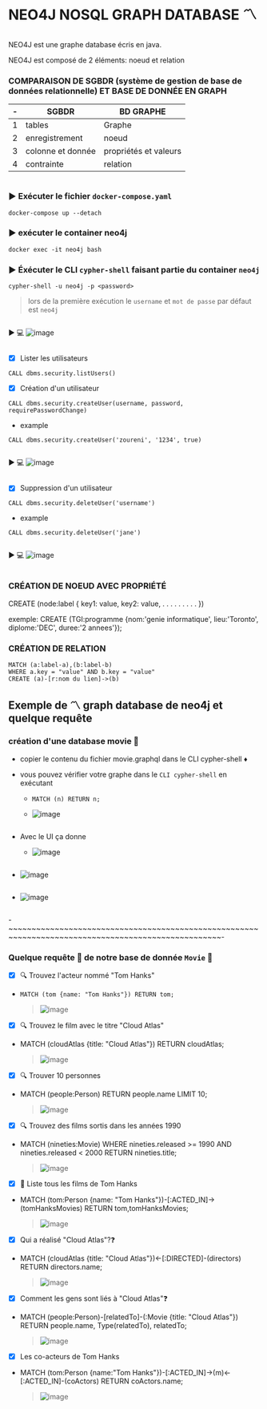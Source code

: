 # NEO4J NOSQL GRAPH DATABASE :part_alternation_mark:
```
```
NEO4J est une graphe database écris en java.

NEO4J est composé de 2 éléments: noeud et relation

### COMPARAISON DE SGBDR (système de gestion de base de données relationnelle) ET BASE DE DONNÉE EN GRAPH

|-|SGBDR            |BD GRAPHE            |
|-|-----------------|---------------------|
|1|tables           |Graphe               |
|2|enregistrement   |noeud                |
|3|colonne et donnée|propriétés et valeurs|
|4|contrainte       |relation             |

```
```
### :arrow_forward: Exécuter le fichier `docker-compose.yaml`

`docker-compose up --detach`

### :arrow_forward: exécuter le container neo4j

`docker exec -it neo4j bash`

### :arrow_forward: Éxécuter le CLI `cypher-shell` faisant partie du container `neo4j`

`cypher-shell -u neo4j -p <password>`

> lors de la première exécution le `username` et `mot de passe` par défaut est `neo4j `

```
```
:arrow_forward: :computer:
![image](images/connect.png)
```
```


- [x] Lister les utilisateurs

`CALL dbms.security.listUsers()`

- [x]  Création d'un utilisateur

`CALL dbms.security.createUser(username, password, requirePasswordChange)`

- example 

`CALL dbms.security.createUser('zoureni', '1234', true)`
```
```
:arrow_forward: :computer:
![image](images/createuser.png)
```
```

- [x] Suppression d'un utilisateur

`CALL dbms.security.deleteUser('username')`

- example 

`CALL dbms.security.deleteUser('jane')`
```
```
:arrow_forward: :computer:
![image](images/deleteuser.png)
```
```
### CRÉATION DE NOEUD AVEC PROPRIÉTÉ

CREATE (node:label { key1: value, key2: value, . . . . . . . . .  }) 

exemple: CREATE (TGI:programme {nom:'genie informatique', lieu:'Toronto', diplome:'DEC', duree:'2 annees'});

### CRÉATION DE RELATION
```
MATCH (a:label-a),(b:label-b)
WHERE a.key = "value" AND b.key = "value"
CREATE (a)-[r:nom du lien]->(b)
```
## Exemple de :part_alternation_mark: graph database de neo4j et quelque requête

### création d'une database movie :movie_camera:

- copier le contenu du fichier movie.graphql dans le CLI cypher-shell :diamonds:

- vous pouvez vérifier votre graphe dans le `CLI cypher-shell` en exécutant

   - `MATCH (n) RETURN n;`
   
   - ![image](images/movie_cli.png)
   
```
```
- Avec le UI ça donne

   - ![image](images/graph_ui.png)
```
```
   - ![image](images/table_ui.png)
```
```
   - ![image](images/text_ui.png)
```
```
-~~~~~~~~~~~~~~~~~~~~~~~~~~~~~~~~~~~~~~~~~~~~~~~~~~~~~~~~~~~~~~~~~~~~~~~~~~~~~~~~~~~~~~~~~~~~~~~~~~~~-

### Quelque requête :microscope: de notre base de donnée `Movie` :movie_camera:

- [x] :mag: Trouvez l'acteur nommé "Tom Hanks"

- `MATCH (tom {name: "Tom Hanks"}) RETURN tom;`

   > ![image](images/r1.png)

- [x] :mag: Trouvez le film avec le titre "Cloud Atlas"

- MATCH (cloudAtlas {title: "Cloud Atlas"}) RETURN cloudAtlas;
 
   > ![image](images/r2.png)

- [x] :mag: Trouver 10 personnes
 
- MATCH (people:Person) RETURN people.name LIMIT 10;
 
   > ![image](images/r3.png)

- [x] :mag: Trouvez des films sortis dans les années 1990

- MATCH (nineties:Movie) WHERE nineties.released >= 1990 AND nineties.released < 2000 RETURN nineties.title;
 
   > ![image](images/r4.png)

- [x] :page_with_curl: Liste tous les films de Tom Hanks 
 
- MATCH (tom:Person {name: "Tom Hanks"})-[:ACTED_IN]->(tomHanksMovies) RETURN tom,tomHanksMovies;
 
   > ![image](images/r5.png)

- [x] Qui a réalisé "Cloud Atlas"?:question:

- MATCH (cloudAtlas {title: "Cloud Atlas"})<-[:DIRECTED]-(directors) RETURN directors.name;

   > ![image](images/r6.png) 
   
- [x] Comment les gens sont liés à "Cloud Atlas":question:

- MATCH (people:Person)-[relatedTo]-(:Movie {title: "Cloud Atlas"}) RETURN people.name, Type(relatedTo), relatedTo;

   > ![image](images/r7.png) 

- [x] Les co-acteurs de Tom Hanks

- MATCH (tom:Person {name:"Tom Hanks"})-[:ACTED_IN]->(m)<-[:ACTED_IN]-(coActors) RETURN coActors.name;

   > ![image](images/r8.png) 

